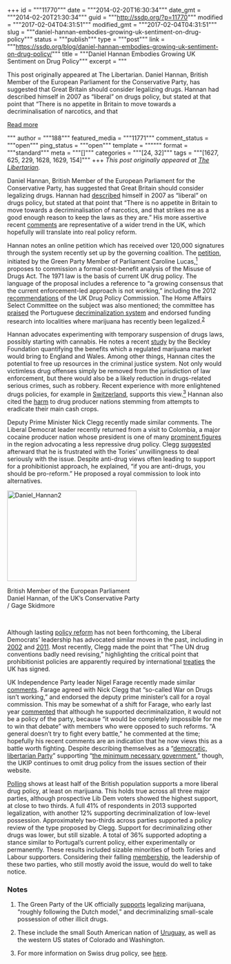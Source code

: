 +++
id = """11770"""
date = """2014-02-20T16:30:34"""
date_gmt = """2014-02-20T21:30:34"""
guid = """http://ssdp.org/?p=11770"""
modified = """2017-02-04T04:31:51"""
modified_gmt = """2017-02-04T04:31:51"""
slug = """daniel-hannan-embodies-growing-uk-sentiment-on-drug-policy"""
status = """publish"""
type = """post"""
link = """https://ssdp.org/blog/daniel-hannan-embodies-growing-uk-sentiment-on-drug-policy/"""
title = """Daniel Hannan Embodies Growing UK Sentiment on Drug Policy"""
excerpt = """<p>This post originally appeared at The Libertarian. Daniel Hannan, British Member of the European Parliament for the Conservative Party, has suggested that Great Britain should consider legalizing drugs. Hannan had described himself in 2007 as “liberal” on drugs policy, but stated at that point that “There is no appetite in Britain to move towards a decriminalisation of narcotics, and that</p>
<div class="h10"></div>
<p><a class="more-link2 flat" href="https://ssdp.org/blog/daniel-hannan-embodies-growing-uk-sentiment-on-drug-policy/">Read more</a></p>
"""
author = """188"""
featured_media = """11771"""
comment_status = """open"""
ping_status = """open"""
template = """"""
format = """standard"""
meta = """[]"""
categories = """[24, 32]"""
tags = """[1627, 625, 229, 1628, 1629, 154]"""
+++
<em>This post originally appeared at <a href="http://the-libertarian.co.uk" target="_blank">The Libertarian</a>.</em>



Daniel Hannan, British Member of the European Parliament for the Conservative Party, has suggested that Great Britain should consider legalizing drugs. Hannan had <a href="http://blogs.telegraph.co.uk/news/danielhannan/3678521/Poppy_farmers_turn_to_the_Taleban/" target="_blank">described</a> himself in 2007 as “liberal” on drugs policy, but stated at that point that “There is no appetite in Britain to move towards a decriminalisation of narcotics, and that strikes me as a good enough reason to keep the laws as they are.” His more assertive recent <a href="http://blogs.telegraph.co.uk/news/danielhannan/100259611/our-drugs-laws-arent-working/">comments</a> are representative of a wider trend in the UK, which hopefully will translate into real policy reform.



Hannan notes an online petition which has received over 120,000 signatures through the system recently set up by the governing coalition. The <a href="http://epetitions.direct.gov.uk/petitions/45969" target="_blank">petition</a>, initiated by the Green Party Member of Parliament Caroline Lucas,<a href="http://the-libertarian.co.uk/daniel-hannan-latest-example-uk-drug-policy-sentiment/#notes"><sup>1</sup></a> proposes to commission a formal cost-benefit analysis of the Misuse of Drugs Act. The 1971 law is the basis of current UK drug policy. The language of the proposal includes a reference to “a growing consensus that the current enforcement-led approach is not working,” including the 2012 <a href="http://www.ukdpc.org.uk/publications/" target="_blank">recommendations</a> of the UK Drug Policy Commission. The Home Affairs Select Committee on the subject was also mentioned; the committee has <a href="http://www.publications.parliament.uk/pa/cm201314/cmselect/cmhaff/819/81907.htm">praised</a> the Portuguese <a href="http://www.cato.org/publications/white-paper/drug-decriminalization-portugal-lessons-creating-fair-successful-drug-policies" target="_blank">decriminalization system</a> and endorsed funding research into localities where marijuana has recently been legalized.<sup><a href="http://the-libertarian.co.uk/daniel-hannan-latest-example-uk-drug-policy-sentiment/#notes">2</a></sup>



Hannan advocates experimenting with temporary suspension of drugs laws, possibly starting with cannabis. He notes a recent <a href="http://www.beckleyfoundation.org/wp-content/uploads/2013/09/BF-CANNABIS-CBA-REPORT.pdf">study</a> by the Beckley Foundation quantifying the benefits which a regulated marijuana market would bring to England and Wales. Among other things, Hannan cites the potential to free up resources in the criminal justice system. Not only would victimless drug offenses simply be removed from the jurisdiction of law enforcement, but there would also be a likely reduction in drugs-related serious crimes, such as robbery. Recent experience with more enlightened drugs policies, for example in <a href="http://reformdrugpolicy.com/beckley-main-content/new-approaches/future-directions-for-drug-policy-reform/switzerland/" target="_blank">Switzerland</a>, supports this view.<a href="http://the-libertarian.co.uk/daniel-hannan-latest-example-uk-drug-policy-sentiment/#notes"><sup>3</sup></a> Hannan also cited the <a href="http://blogs.telegraph.co.uk/news/danielhannan/3678521/Poppy_farmers_turn_to_the_Taleban/">harm</a> to drug producer nations stemming from attempts to eradicate their main cash crops.



Deputy Prime Minister Nick Clegg recently made similar comments. The Liberal Democrat leader recently returned from a visit to Colombia, a major cocaine producer nation whose president is one of many <a href="http://ssdp.org/news/blog/legalization-enthusiasm-on-the-march-in-latin-america/" target="_blank">prominent figures</a> in the region advocating a less repressive drug policy. Clegg <a href="http://www.theguardian.com/politics/2014/feb/08/clegg-britain-must-join-drugs-debate" target="_blank">suggested</a> afterward that he is frustrated with the Tories’ unwillingness to deal seriously with the issue. Despite anti-drug views often leading to support for a prohibitionist approach, he explained, “if you are anti-drugs, you should be pro-reform.” He proposed a royal commission to look into alternatives.



<div id="attachment_11771" style="width: 310px" class="wp-caption aligncenter"><a href="/assets/2014/02/Daniel_Hannan2.jpg"><img class="size-medium wp-image-11771" alt="Daniel_Hannan2" src="http://ssdp.org/assets/2014/02/Daniel_Hannan2-300x210.jpg" width="300" height="210" /></a><p class="wp-caption-text">British Member of the European Parliament Daniel Hannan, of the UK&#8217;s Conservative Party / Gage Skidmore</p></div>



&nbsp;



Although lasting <a href="http://the-libertarian.co.uk/uk-lagging-drug-policy-reform/" target="_blank">policy reform</a> has not been forthcoming, the Liberal Democrats’ leadership has advocated similar moves in the past, including in <a href="http://news.bbc.co.uk/2/hi/uk_news/politics/1861242.stm" target="_blank">2002</a> and <a href="http://www.independent.co.uk/news/uk/politics/lib-dems-back-drug-law-review-2356808.html" target="_blank">2011</a>. Most recently, Clegg made the point that “The UN drug conventions badly need revising,” highlighting the critical point that prohibitionist policies are apparently required by international <a href="https://en.wikipedia.org/wiki/Single_Convention_on_Narcotic_Drugs" target="_blank">treaties</a> the UK has signed.



UK Independence Party leader Nigel Farage recently made similar <a href="http://www.independent.co.uk/voices/comment/nigel-farage-the-wythenshawe-byelection-has-been-as-dirty-as-they-come-9122243.html" target="_blank">comments</a>. Farage agreed with Nick Clegg that “so-called War on Drugs isn’t working,” and endorsed the deputy prime minister’s call for a royal commission. This may be somewhat of a shift for Farage, who early last year <a href="http://www.theguardian.com/politics/2013/jan/07/nigel-farage-party-eccentrics-ukip" target="_blank">commented</a> that although he supported decriminalization, it would not be a policy of the party, because “it would be completely impossible for me to win that debate” with members who were opposed to such reforms. “A general doesn’t try to fight every battle,” he commented at the time; hopefully his recent comments are an indication that he now views this as a battle worth fighting. Despite describing themselves as a “<a href="http://www.ukip.org/the-party/constitution" target="_blank">democratic, libertarian Party</a>” supporting “<a href="http://www.ukip.org/the-party/2013-01-25-10-55-06" target="_blank">the minimum necessary government</a>,” though, the UKIP continues to omit drug policy from the issues section of their website.



<a href="http://www.tdpf.org.uk/campaign/changing-public-opinion" target="_blank">Polling</a> shows at least half of the British population supports a more liberal drug policy, at least on marijuana. This holds true across all three major parties, although prospective Lib Dem voters showed the highest support, at close to two thirds. A full 41% of respondents in 2013 supported legalization, with another 12% supporting decriminalization of low-level possession. Approximately two-thirds across parties supported a policy review of the type proposed by Clegg. Support for decriminalizing other drugs was lower, but still sizable. A total of 36% supported adopting a stance similar to Portugal’s current policy, either experimentally or permanently. These results included sizable minorities of both Tories and Labour supporters. Considering their falling <a href="http://the-libertarian.co.uk/partisan-dealignment-and-political-apathy/" target="_blank">membership</a>, the leadership of these two parties, who still mostly avoid the issue, would do well to take notice.

<h3>Notes</h3>

1. The Green Party of the UK officially <a href="http://policy.greenparty.org.uk/du" target="_blank">supports</a> legalizing marijuana, “roughly following the Dutch model,” and decriminalizing small-scale possession of other illicit drugs.

2. These include the small South American nation of <a href="http://ssdp.org/news/blog/uruguays-mujica-defends-marijuana-legalization/" target="_blank">Uruguay</a>, as well as the western US states of Colorado and Washington.

3. For more information on Swiss drug policy, see <a href="http://the-libertarian.co.uk/another-sensible-drug-policy-switzerland/" target="_blank">here</a>.
